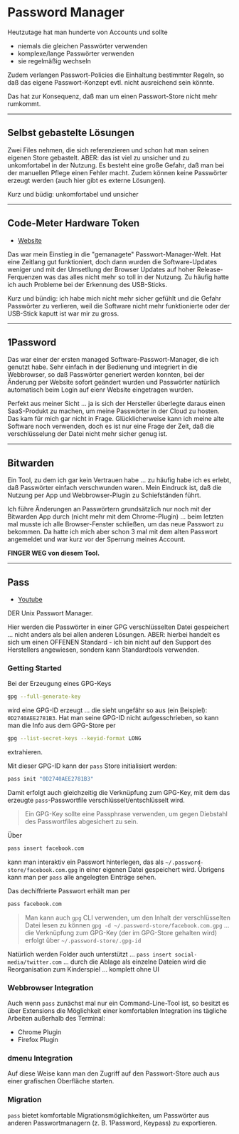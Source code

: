 # Password Manager

Heutzutage hat man hunderte von Accounts und sollte

* niemals die gleichen Passwörter verwenden
* komplexe/lange Passwörter verwenden
* sie regelmäßig wechseln

Zudem verlangen Passwort-Policies die Einhaltung bestimmter Regeln, so daß das eigene Passwort-Konzept evtl. nicht ausreichend sein könnte.

Das hat zur Konsequenz, daß man um einen Passwort-Store nicht mehr rumkommt.

---

## Selbst gebastelte Lösungen

Zwei Files nehmen, die sich referenzieren und schon hat man seinen eigenen Store gebastelt. ABER: das ist viel zu unsicher und zu unkomfortabel in der Nutzung. Es besteht eine große Gefahr, daß man bei der manuellen Pflege einen Fehler macht. Zudem können keine Passwörter erzeugt werden (auch hier gibt es externe Lösungen).

Kurz und büdig: unkomfortabel und unsicher

---

## Code-Meter Hardware Token

* [Website](https://www.wibu.com/de/produkte/codemeter/cmdongle.html)

Das war mein Einstieg in die "gemanagete" Passwort-Manager-Welt. Hat eine Zeitlang gut funktioniert, doch dann wurden die Software-Updates weniger und mit der Umsetllung der Browser Updates auf hoher Release-Ferquenzen was das alles nicht mehr so toll in der Nutzung. Zu häufig hatte ich auch Probleme bei der Erkennung des USB-Sticks.

Kurz und bündig: ich habe mich nicht mehr sicher gefühlt und die Gefahr Passwörter zu verlieren, weil die Software nicht mehr funktionierte oder der USB-Stick kaputt ist war mir zu gross.

---

## 1Password

Das war einer der ersten managed Software-Passwort-Manager, die ich genutzt habe. Sehr einfach in der Bedienung und integriert in die Webbrowser, so daß Passwörter generiert werden konnten, bei der Änderung per Website sofort geändert wurden und Passwörter natürlich automatisch beim Login auf eienr Website eingetragen wurden.

Perfekt aus meiner Sicht ... ja is sich der Hersteller überlegte daraus einen SaaS-Produkt zu machen, um meine Passwörter in der Cloud zu hosten. Das kam für mich gar nicht in Frage. Glücklicherweise kann ich meine alte Software noch verwenden, doch es ist nur eine Frage der Zeit, daß die verschlüsselung der Datei nicht mehr sicher genug ist.

---

## Bitwarden

Ein Tool, zu dem ich gar kein Vertrauen habe ... zu häufig habe ich es erlebt, daß Passwörter einfach verschwunden waren. Mein Eindruck ist, daß die Nutzung per App und Webbrowser-Plugin zu Schiefständen führt.

Ich führe Änderungen an Passwörtern grundsätzlich nur noch mit der Bitwarden App durch (nicht mehr mit dem Chrome-Plugin) ... beim letzten mal musste ich alle Browser-Fenster schließen, um das neue Passwort zu bekommen. Da hatte ich mich aber schon 3 mal mit dem alten Passwort angemeldet und war kurz vor der Sperrung meines Account.

**FINGER WEG von diesem Tool.**

---

## Pass

* [Youtube](https://www.youtube.com/watch?v=hlRQTj1D9LA)

DER Unix Passwort Manager.

Hier werden die Passwörter in einer GPG verschlüsselten Datei gespeichert ... nicht anders als bei allen anderen Lösungen. ABER: hierbei handelt es sich um einen OFFENEN Standard - ich bin nicht auf den Support des Herstellers angewiesen, sondern kann Standardtools verwenden.

### Getting Started

Bei der Erzeugung eines GPG-Keys

```bash
gpg --full-generate-key
```

wird eine GPG-ID erzeugt ... die sieht ungefähr so aus (ein Beispiel): `0D2740AEE2781B3`. Hat man seine GPG-ID nicht aufgesschrieben, so kann man die Info aus dem GPG-Store per

```bash
gpg --list-secret-keys --keyid-format LONG
```

extrahieren.

Mit dieser GPG-ID kann der `pass` Store initialisiert werden:

```bash
pass init "0D2740AEE2781B3"
```

Damit erfolgt auch gleichzeitig die Verknüpfung zum GPG-Key, mit dem das erzeugte `pass`-Passwortfile verschlüsselt/entschlüsselt wird.

> Ein GPG-Key sollte eine Passphrase verwenden, um gegen Diebstahl des Passwortfiles abgesichert zu sein.

Über

```bash
pass insert facebook.com
```

kann man interaktiv ein Passwort hinterlegen, das als `~/.password-store/facebook.com.gpg` in einer eigenen Datei gespeichert wird. Übrigens kann man per `pass` alle angelegten Einträge sehen.

Das dechiffrierte Passwort erhält man per

```bash
pass facebook.com
```

> Man kann auch `gpg` CLI verwenden, um den Inhalt der verschlüsselten Datei lesen zu können `gpg -d ~/.password-store/facebook.com.gpg` ... die Verknüpfung zum GPG-Key (der im GPG-Store gehalten wird) erfolgt über `~/.password-store/.gpg-id`

Natürlich werden Folder auch unterstützt ... `pass insert social-media/twitter.com` ... durch die Ablage als einzelne Dateien wird die Reorganisation zum Kinderspiel ... komplett ohne UI

### Webbrowser Integration

Auch wenn `pass` zunächst mal nur ein Command-Line-Tool ist, so besitzt es über Extensions die Möglichkeit einer komfortablen Integration ins tägliche Arbeiten außerhalb des Terminal:

* Chrome Plugin
* Firefox Plugin

### dmenu Integration

Auf diese Weise kann man den Zugriff auf den Passwort-Store auch aus einer grafischen Oberfläche starten.

### Migration

`pass` bietet komfortable Migrationsmöglichkeiten, um Passwörter aus anderen Passwortmanagern (z. B. 1Password, Keypass) zu exportieren.
